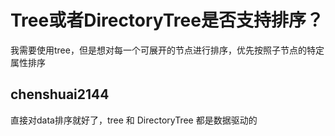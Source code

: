 # Tree或者DirectoryTree是否支持排序？

我需要使用tree，但是想对每一个可展开的节点进行排序，优先按照子节点的特定属性排序

## chenshuai2144

直接对data排序就好了，tree 和 DirectoryTree 都是数据驱动的
